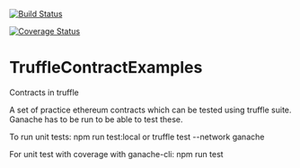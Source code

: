 [![Build Status](https://travis-ci.com/keepRunning/TruffleContractExamples.svg?branch=master)](https://travis-ci.com/keepRunning/TruffleContractExamples)

[![Coverage Status](https://coveralls.io/repos/github/keepRunning/TruffleContractExamples/badge.svg)](https://coveralls.io/github/keepRunning/TruffleContractExamples)

# TruffleContractExamples
Contracts in truffle

A set of practice ethereum contracts which can be tested using truffle suite. Ganache has to be run to be able to test these.

To run unit tests:
npm run test:local
or
truffle test --network ganache

For unit test with coverage with ganache-cli:
npm run test
